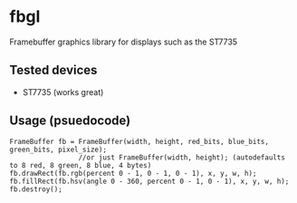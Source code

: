 # fbgl
Framebuffer graphics library for displays such as the ST7735

## Tested devices
- ST7735 (works great)

## Usage (psuedocode)
```
FrameBuffer fb = FrameBuffer(width, height, red_bits, blue_bits, green_bits, pixel_size);
                 //or just FrameBuffer(width, height); (autodefaults to 8 red, 8 green, 8 blue, 4 bytes)
fb.drawRect(fb.rgb(percent 0 - 1, 0 - 1, 0 - 1), x, y, w, h);
fb.fillRect(fb.hsv(angle 0 - 360, percent 0 - 1, 0 - 1), x, y, w, h);
fb.destroy();
```
